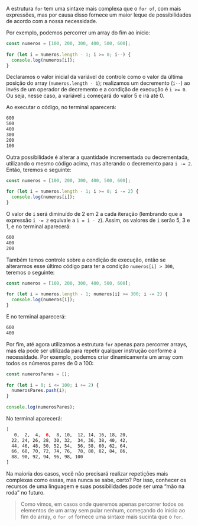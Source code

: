 A estrutura `for` tem uma sintaxe mais complexa que o `for of`, com mais expressões, mas por causa disso fornece um maior leque de possibilidades de acordo com a nossa necessidade.

Por exemplo, podemos percorrer um array do fim ao início:

```js
const numeros = [100, 200, 300, 400, 500, 600];
 
for (let i = numeros.length - 1; i >= 0; i--) {
  console.log(numeros[i]);
}
```

Declaramos o valor inicial da variável de controle como o valor da última posição do array (`numeros.length - 1`); realizamos um decremento (`i--`) ao invés de um operador de decremento e a condição de execução é `i >= 0`. Ou seja, nesse caso, a variável `i` começará do valor 5 e irá até 0.

Ao executar o código, no terminal aparecerá:

```bash
600
500
400
300
200
100
```

Outra possibilidade é alterar a quantidade incrementada ou decrementada, utilizando o mesmo código acima, mas alterando o decremento para `i -= 2`. Então, teremos o seguinte:

```js
const numeros = [100, 200, 300, 400, 500, 600];
 
for (let i = numeros.length - 1; i >= 0; i -= 2) {
  console.log(numeros[i]);
}
```

O valor de `i` será diminuído de 2 em 2 a cada iteração (lembrando que a expressão `i -= 2` equivale a `i = i - 2`). Assim, os valores de `i` serão 5, 3 e 1, e no terminal aparecerá:

```bash
600
400
200
```

Também temos controle sobre a condição de execução, então se alterarmos esse último código para ter a condição `numeros[i] > 300`, teremos o seguinte:

```js
const numeros = [100, 200, 300, 400, 500, 600];
 
for (let i = numeros.length - 1; numeros[i] >= 300; i -= 2) {
  console.log(numeros[i]);
}
```

E no terminal aparecerá:

```bash
600
400
```

Por fim, até agora utilizamos a estrutura `for` apenas para percorrer arrays, mas ela pode ser utilizada para repetir qualquer instrução conforme a necessidade. Por exemplo, podemos criar dinamicamente um array com todos os números pares de 0 a 100:

```js
const numerosPares = [];
 
for (let i = 0; i <= 100; i += 2) {
  numerosPares.push(i);
}
 
console.log(numerosPares);
```

No terminal aparecerá:

```bash
[
   0,  2,  4,  6,  8, 10,  12, 14, 16, 18, 20,
  22, 24, 26, 28, 30, 32,  34, 36, 38, 40, 42,
  44, 46, 48, 50, 52, 54,  56, 58, 60, 62, 64,
  66, 68, 70, 72, 74, 76,  78, 80, 82, 84, 86,
  88, 90, 92, 94, 96, 98, 100
]
```

Na maioria dos casos, você não precisará realizar repetições mais complexas como essas, mas nunca se sabe, certo? Por isso, conhecer os recursos de uma linguagem e suas possibilidades pode ser uma “mão na roda” no futuro.

> Como vimos, em casos onde queremos apenas percorrer todos os elementos de um array sem pular nenhum, começando do início ao fim do array, o `for of` fornece uma sintaxe mais sucinta que o `for`.